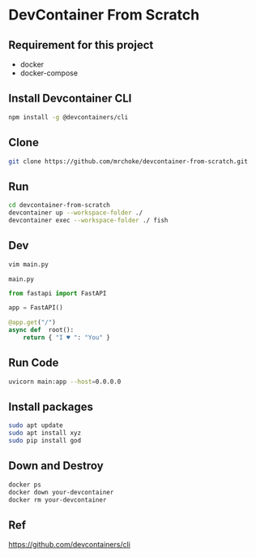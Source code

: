 # DevContainer From Scratch

## Requirement for this project

- docker
- docker-compose

## Install Devcontainer CLI

```bash
npm install -g @devcontainers/cli
```

## Clone

```bash
git clone https://github.com/mrchoke/devcontainer-from-scratch.git
```

## Run

```bash
cd devcontainer-from-scratch
devcontainer up --workspace-folder ./
devcontainer exec --workspace-folder ./ fish
```

## Dev

```bash
vim main.py
```

`main.py`

```python
from fastapi import FastAPI

app = FastAPI()

@app.get("/")
async def  root():
    return { "I ♥️ ": "You" }
```

## Run Code

```bash
uvicorn main:app --host=0.0.0.0
```

## Install packages

```bash
sudo apt update
sudo apt install xyz
sudo pip install god
```

## Down and Destroy

```bash
docker ps
docker down your-devcontainer
docker rm your-devcontainer
```

## Ref

https://github.com/devcontainers/cli
